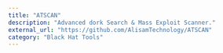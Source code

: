 ```yaml
---
title: "ATSCAN"
description: "Advanced dork Search & Mass Exploit Scanner."
external_url: "https://github.com/AlisamTechnology/ATSCAN"
category: "Black Hat Tools"
---
```

